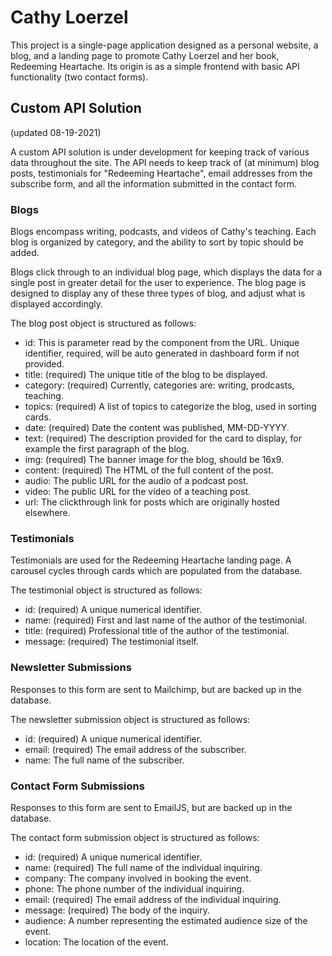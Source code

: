 # Cathy Loerzel

This project is a single-page application designed as a personal website, a blog, and a landing page to promote Cathy Loerzel and her book, Redeeming Heartache. Its origin is as a simple frontend with basic API functionality (two contact forms).

## Custom API Solution

(updated 08-19-2021)

A custom API solution is under development for keeping track of various data throughout the site. The API needs to keep track of (at minimum) blog posts, testimonials for "Redeeming Heartache", email addresses from the subscribe form, and all the information submitted in the contact form.

### Blogs

Blogs encompass writing, podcasts, and videos of Cathy's teaching. Each blog is organized by category, and the ability to sort by topic should be added.

Blogs click through to an individual blog page, which displays the data for a single post in greater detail for the user to experience. The blog page is designed to display any of these three types of blog, and adjust what is displayed accordingly.

The blog post object is structured as follows:

- id: This is parameter read by the component from the URL. Unique identifier, required, will be auto generated in dashboard form if not provided.
- title: (required) The unique title of the blog to be displayed.
- category: (required) Currently, categories are: writing, prodcasts, teaching.
- topics: (required) A list of topics to categorize the blog, used in sorting cards.
- date: (required) Date the content was published, MM-DD-YYYY.
- text: (required) The description provided for the card to display, for example the first paragraph of the blog.
- img: (required) The banner image for the blog, should be 16x9.
- content: (required) The HTML of the full content of the post.
- audio: The public URL for the audio of a podcast post.
- video: The public URL for the video of a teaching post.
- url: The clickthrough link for posts which are originally hosted elsewhere.

### Testimonials

Testimonials are used for the Redeeming Heartache landing page. A carousel cycles through cards which are populated from the database.

The testimonial object is structured as follows:

- id: (required) A unique numerical identifier.
- name: (required) First and last name of the author of the testimonial.
- title: (required) Professional title of the author of the testimonial.
- message: (required) The testimonial itself.

### Newsletter Submissions

Responses to this form are sent to Mailchimp, but are backed up in the database.

The newsletter submission object is structured as follows:

- id: (required) A unique numerical identifier.
- email: (required) The email address of the subscriber.
- name: The full name of the subscriber.

### Contact Form Submissions

Responses to this form are sent to EmailJS, but are backed up in the database.

The contact form submission object is structured as follows:

- id: (required) A unique numerical identifier.
- name: (required) The full name of the individual inquiring.
- company: The company involved in booking the event.
- phone: The phone number of the individual inquiring.
- email: (required) The email address of the individual inquiring.
- message: (required) The body of the inquiry.
- audience: A number representing the estimated audience size of the event.
- location: The location of the event.
